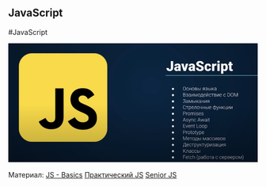 ## **JavaScript**
#JavaScript 

![](_png/Pasted%20image%2020220907172255.png)

Материал:
[JS - Basics](../../Development/FrontEnd%20-%20JavaScript,%20React,%20Redux,%20NextJS/JavaScript%20-%20Полный%20Курс%20По%20JavaScript%20-%20Bogdan/JS%20-%20Basics.md)
[Практический JS](../../Development/FrontEnd%20-%20JavaScript,%20React,%20Redux,%20NextJS/Полный%20курс%20по%20JavaScript%20+%20React%20-%20с%20нуля%20до%20результата%20(2022)/Практический%20JS.md)
[Senior JS](../../Development/FrontEnd%20-%20JavaScript,%20React,%20Redux,%20NextJS/Владилен%20Минин%20-%20JavaScript.%20Стань%20Senior%20Frontend%20Разработчиком%20(2020)/Senior%20JS.md)